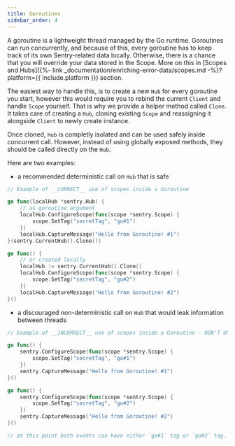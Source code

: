 ```yaml
---
title: Goroutines
sidebar_order: 4
---
```


A goroutine is a lightweight thread managed by the Go runtime. Goroutines can run concurrently, and because of this, every goroutine has to keep track of its own Sentry-related data locally. Otherwise, there is a chance that you will override your data stored in the Scope. More on this in [Scopes and Hubs]({%- link _documentation/enriching-error-data/scopes.md -%}?platform={{ include.platform }}) section.

The easiest way to handle this, is to create a new `Hub` for every goroutine you start, however this would require you to rebind the current `Client` and handle `Scope` yourself. That is why we provide a helper method called `Clone`. It takes care of creating a `Hub`, cloning existing `Scope` and reassigning it alongside `Client` to newly create instance.

Once cloned, `Hub` is completly isolated and can be used safely inside concurrent call. However, instead of using globally exposed methods, they should be called directly on the `Hub`.

Here are two examples: 
- a recommended deterministic call on `Hub` that is safe

```go
// Example of __CORRECT__ use of scopes inside a Goroutine

go func(localHub *sentry.Hub) {
	// as goroutine argument
	localHub.ConfigureScope(func(scope *sentry.Scope) {
		scope.SetTag("secretTag", "go#1")
	})
	localHub.CaptureMessage("Hello from Goroutine! #1")
}(sentry.CurrentHub().Clone())

go func() {
	// or created locally
	localHub := sentry.CurrentHub().Clone()
	localHub.ConfigureScope(func(scope *sentry.Scope) {
		scope.SetTag("secretTag", "go#2")
	})
	localHub.CaptureMessage("Hello from Goroutine! #2")
}()
```

- a discouraged non-deterministic call on `Hub` that would leak information between threads

```go
// Example of __INCORRECT__ use of scopes inside a Goroutine - DON'T USE IT!

go func() {
	sentry.ConfigureScope(func(scope *sentry.Scope) {
		scope.SetTag("secretTag", "go#1")
	})
	sentry.CaptureMessage("Hello from Goroutine! #1")
}()

go func() {
	sentry.ConfigureScope(func(scope *sentry.Scope) {
		scope.SetTag("secretTag", "go#2")
	})
	sentry.CaptureMessage("Hello from Goroutine! #2")
}()

// at this point both events can have either `go#1` tag or `go#2` tag. We'll never know.
```
